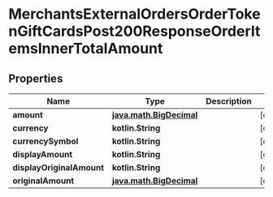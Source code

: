 
# MerchantsExternalOrdersOrderTokenGiftCardsPost200ResponseOrderItemsInnerTotalAmount

## Properties
Name | Type | Description | Notes
------------ | ------------- | ------------- | -------------
**amount** | [**java.math.BigDecimal**](java.math.BigDecimal.md) |  |  [optional]
**currency** | **kotlin.String** |  |  [optional]
**currencySymbol** | **kotlin.String** |  |  [optional]
**displayAmount** | **kotlin.String** |  |  [optional]
**displayOriginalAmount** | **kotlin.String** |  |  [optional]
**originalAmount** | [**java.math.BigDecimal**](java.math.BigDecimal.md) |  |  [optional]



